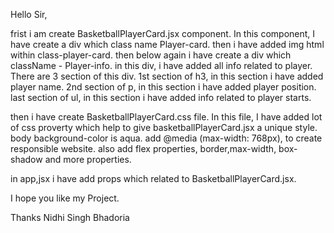 Hello Sir,


frist i am create BasketballPlayerCard.jsx component. In this component,
 I have create a div which class name Player-card. then i have added img html within class-player-card. then below again i have 
 create a div which className - Player-info. in this div, i have added all info related to player. There are 3 section of this div.
 1st section of h3, in this section i have added player name.
  2nd section of p, in this section i have added player position.
  last section of ul, in this section i have added info related to player starts.


then i have create BasketballPlayerCard.css file. In this file, I have added lot of css proverty which help to give 
basketballPlayerCard.jsx a unique style. body background-color is aqua.
add @media (max-width: 768px), to create responsible website. also add flex properties, border,max-width, box- shadow and more properties. 

in app,jsx i have add props which related to BasketballPlayerCard.jsx.


I hope you like my Project.

Thanks
Nidhi Singh Bhadoria